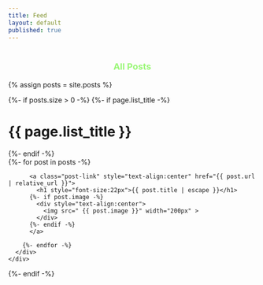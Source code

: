 ```yaml
---
title: Feed
layout: default
published: true
---
```

<h3 style="text-align:center;color:#9AF777;padding-top:15px;font-size:18px">All Posts</h3>
<div class="home">

  {% assign posts = site.posts %}

  {%- if posts.size > 0 -%}
    {%- if page.list_title -%}
      <h1 class="post-list-heading">{{ page.list_title }}</h1>
    {%- endif -%}
    <div class="box home-box">
      <div class="post-list">
        {%- for post in posts -%}

          <a class="post-link" style="text-align:center" href="{{ post.url | relative_url }}">
            <h1 style="font-size:22px">{{ post.title | escape }}</h1>
          {%- if post.image -%}
            <div style="text-align:center">
              <img src=" {{ post.image }}" width="200px" >
            </div>
          {%- endif -%}
          </a>

        {%- endfor -%}
      </div>
    </div>
  {%- endif -%}

</div>